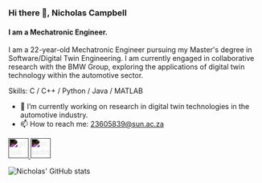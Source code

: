 ### Hi there 👋, Nicholas Campbell
#### I am a Mechatronic Engineer.
I am a 22-year-old Mechatronic Engineer pursuing my Master's degree in Software/Digital Twin Engineering. I am currently engaged in collaborative research with the BMW Group, exploring the applications of digital twin technology within the automotive sector.

Skills: C / C++ / Python / Java / MATLAB

- 🔭 I’m currently working on research in digital twin technologies in the automotive industry. 
- 📫 How to reach me: 23605839@sun.ac.za 


<style>
  .light-icon {
    filter: invert(1);
  }
</style>

<a href='https://github.com/nicampbel'>
  <img src='https://cdn.jsdelivr.net/npm/simple-icons@3.0.1/icons/github.svg' alt='github' height='40' class='light-icon'>
</a>

<a href='https://www.linkedin.com/in/nicholas-campbell-bb7ba51a6/'>
  <img src='https://cdn.jsdelivr.net/npm/simple-icons@3.0.1/icons/linkedin.svg' alt='linkedin' height='40' class='light-icon'>
</a>


![Nicholas' GitHub stats](https://github-readme-stats.vercel.app/api?username=nicampbel&theme=github_dark&show_icons=true)
